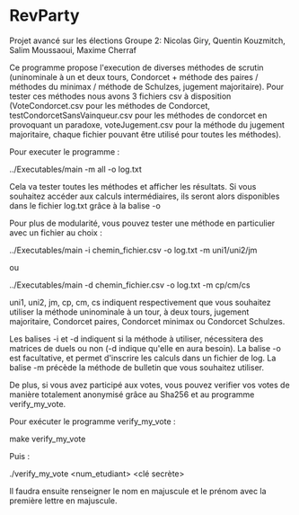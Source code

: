 # RevParty
Projet avancé sur les élections
Groupe 2: Nicolas Giry, Quentin Kouzmitch, Salim Moussaoui, Maxime Cherraf

Ce programme propose l'execution de diverses méthodes de scrutin (uninominale à un et deux tours, Condorcet + méthode des paires / méthodes du minimax / méthode de Schulzes, jugement majoritaire).
Pour tester ces méthodes nous avons 3 fichiers csv à disposition (VoteCondorcet.csv pour les méthodes de Condorcet, testCondorcetSansVainqueur.csv pour les méthodes de condorcet en provoquant un paradoxe, voteJugement.csv pour la méthode du jugement majoritaire, chaque fichier pouvant être utilisé pour toutes les méthodes).

Pour executer le programme :

../Executables/main -m all -o log.txt

Cela va tester toutes les méthodes et afficher les résultats.
Si vous souhaitez accéder aux calculs intermédiaires, ils seront alors disponibles dans le fichier log.txt grâce à la balise -o 

Pour plus de modularité, vous pouvez tester une méthode en particulier avec un fichier au choix :

../Executables/main -i chemin_fichier.csv -o log.txt -m uni1/uni2/jm

ou 

../Executables/main -d chemin_fichier.csv -o log.txt -m cp/cm/cs

uni1, uni2, jm, cp, cm, cs indiquent respectivement que vous souhaitez utiliser la méthode uninominale à un tour, à deux tours, jugement majoritaire, Condorcet paires, Condorcet minimax ou Condorcet Schulzes.

Les balises -i et -d indiquent si la méthode à utiliser, nécessitera des matrices de duels ou non (-d indique qu'elle en aura besoin).
La balise -o est facultative, et permet d'inscrire les calculs dans un fichier de log.
La balise -m précède la méthode de bulletin que vous souhaitez utiliser.

De plus, si vous avez participé aux votes, vous pouvez verifier vos votes de manière totalement anonymisé grâce au Sha256 et au programme verify_my_vote.

Pour exécuter le programme verify_my_vote :

make verify_my_vote

Puis : 

./verify_my_vote <num_etudiant> <clé secrète>

Il faudra ensuite renseigner le nom en majuscule et le prénom avec la première lettre en majuscule.
